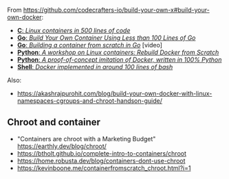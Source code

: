 From <https://github.com/codecrafters-io/build-your-own-x#build-your-own-docker>:

- [**C**: _Linux containers in 500 lines of code_](https://blog.lizzie.io/linux-containers-in-500-loc.html)
- [**Go**: _Build Your Own Container Using Less than 100 Lines of Go_](https://www.infoq.com/articles/build-a-container-golang)
- [**Go**: _Building a container from scratch in Go_](https://www.youtube.com/watch?v=8fi7uSYlOdc) \[video\]
- [**Python**: _A workshop on Linux containers: Rebuild Docker from Scratch_](https://github.com/Fewbytes/rubber-docker)
- [**Python**: _A proof-of-concept imitation of Docker, written in 100% Python_](https://github.com/tonybaloney/mocker)
- [**Shell**: _Docker implemented in around 100 lines of bash_](https://github.com/p8952/bocker)

Also:

- https://akashrajpurohit.com/blog/build-your-own-docker-with-linux-namespaces-cgroups-and-chroot-handson-guide/

## Chroot and container

- "Containers are chroot with a Marketing Budget" https://earthly.dev/blog/chroot/
- https://btholt.github.io/complete-intro-to-containers/chroot
- https://home.robusta.dev/blog/containers-dont-use-chroot
- https://kevinboone.me/containerfromscratch_chroot.html?i=1
